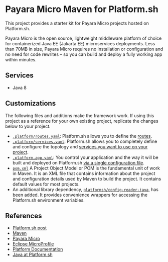 # Payara Micro Maven for Platform.sh

This project provides a starter kit for Payara Micro projects hosted on Platform.sh.

Payara Micro is the open source, lightweight middleware platform of choice for containerized Java EE (Jakarta EE) microservices deployments.  Less than 70MB in size, Payara Micro requires no installation or configuration and no need for code rewrites  – so you can build and deploy a fully working app within minutes.

## Services

* Java 8

## Customizations

The following files and additions make the framework work.  If using this project as a reference for your own existing project, replicate the changes below to your project.

* [`.platform/routes.yaml`](.platform/routes.yaml): Platform.sh allows you to define the [routes](https://docs.platform.sh/configuration/routes.html).
* [`.platform/services.yaml`](.platform/services.yaml):  Platform.sh allows you to completely define and configure the topology and [services you want to use on your project](https://docs.platform.sh/configuration/services.html).
* [`.platform.app.yaml`](.platform.app.yaml): You control your application and the way it will be built and deployed on Platform.sh [via a single configuration file](https://docs.platform.sh/configuration/app-containers.html).
* [`pom.xml`](pom.xml) A Project Object Model or POM is the fundamental unit of work in Maven. It is an XML file that contains information about the project and configuration details used by Maven to build the project. It contains default values for most projects.
* An additional library dependency, [`platformsh/config-reader-java`](https://github.com/platformsh/config-reader-java), has been added.  It provides convenience wrappers for accessing the Platform.sh environment variables.

## References

* [Platform.sh post](https://platform.sh/blog/2019/java-hello-world-at-platform.sh/)
* [Maven](https://maven.apache.org/)
* [Payara Micro](https://www.payara.fish/software/payara-server/payara-micro/)
* [Eclipse MicroProfile](https://microprofile.io/) 
* [Platform Documentation](https://docs.platform.sh/)
* [Java at Platform.sh](https://docs.platform.sh/languages/java.html)

